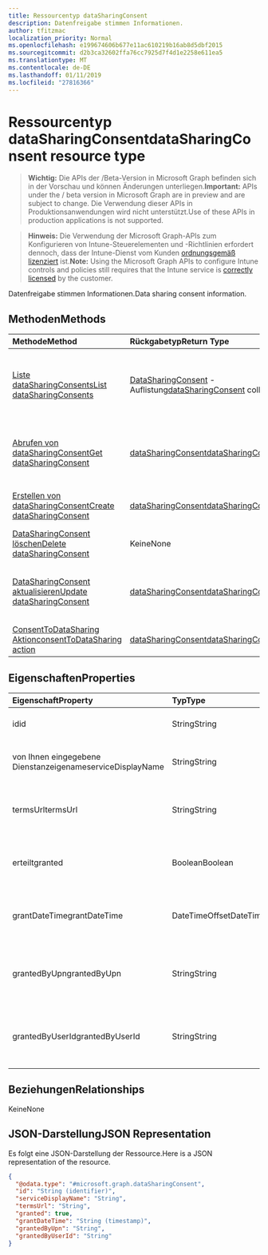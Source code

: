 ```yaml
---
title: Ressourcentyp dataSharingConsent
description: Datenfreigabe stimmen Informationen.
author: tfitzmac
localization_priority: Normal
ms.openlocfilehash: e199674606b677e11ac610219b16ab8d5dbf2015
ms.sourcegitcommit: d2b3ca32602ffa76cc7925d7f4d1e2258e611ea5
ms.translationtype: MT
ms.contentlocale: de-DE
ms.lasthandoff: 01/11/2019
ms.locfileid: "27816366"
---
```

# <a name="datasharingconsent-resource-type"></a><span data-ttu-id="346c2-103">Ressourcentyp dataSharingConsent</span><span class="sxs-lookup"><span data-stu-id="346c2-103">dataSharingConsent resource type</span></span>

> <span data-ttu-id="346c2-104">**Wichtig:** Die APIs der /Beta-Version in Microsoft Graph befinden sich in der Vorschau und können Änderungen unterliegen.</span><span class="sxs-lookup"><span data-stu-id="346c2-104">**Important:** APIs under the / beta version in Microsoft Graph are in preview and are subject to change.</span></span> <span data-ttu-id="346c2-105">Die Verwendung dieser APIs in Produktionsanwendungen wird nicht unterstützt.</span><span class="sxs-lookup"><span data-stu-id="346c2-105">Use of these APIs in production applications is not supported.</span></span>

> <span data-ttu-id="346c2-106">**Hinweis:** Die Verwendung der Microsoft Graph-APIs zum Konfigurieren von Intune-Steuerelementen und -Richtlinien erfordert dennoch, dass der Intune-Dienst vom Kunden [ordnungsgemäß lizenziert](https://go.microsoft.com/fwlink/?linkid=839381) ist.</span><span class="sxs-lookup"><span data-stu-id="346c2-106">**Note:** Using the Microsoft Graph APIs to configure Intune controls and policies still requires that the Intune service is [correctly licensed](https://go.microsoft.com/fwlink/?linkid=839381) by the customer.</span></span>

<span data-ttu-id="346c2-107">Datenfreigabe stimmen Informationen.</span><span class="sxs-lookup"><span data-stu-id="346c2-107">Data sharing consent information.</span></span>
## <a name="methods"></a><span data-ttu-id="346c2-108">Methoden</span><span class="sxs-lookup"><span data-stu-id="346c2-108">Methods</span></span>
|<span data-ttu-id="346c2-109">Methode</span><span class="sxs-lookup"><span data-stu-id="346c2-109">Method</span></span>|<span data-ttu-id="346c2-110">Rückgabetyp</span><span class="sxs-lookup"><span data-stu-id="346c2-110">Return Type</span></span>|<span data-ttu-id="346c2-111">Beschreibung</span><span class="sxs-lookup"><span data-stu-id="346c2-111">Description</span></span>|
|:---|:---|:---|
|[<span data-ttu-id="346c2-112">Liste dataSharingConsents</span><span class="sxs-lookup"><span data-stu-id="346c2-112">List dataSharingConsents</span></span>](../api/intune-devices-datasharingconsent-list.md)|<span data-ttu-id="346c2-113">[DataSharingConsent](../resources/intune-devices-datasharingconsent.md) -Auflistung</span><span class="sxs-lookup"><span data-stu-id="346c2-113">[dataSharingConsent](../resources/intune-devices-datasharingconsent.md) collection</span></span>|<span data-ttu-id="346c2-114">Listeneigenschaften und Beziehungen der [DataSharingConsent](../resources/intune-devices-datasharingconsent.md) -Objekte.</span><span class="sxs-lookup"><span data-stu-id="346c2-114">List properties and relationships of the [dataSharingConsent](../resources/intune-devices-datasharingconsent.md) objects.</span></span>|
|[<span data-ttu-id="346c2-115">Abrufen von dataSharingConsent</span><span class="sxs-lookup"><span data-stu-id="346c2-115">Get dataSharingConsent</span></span>](../api/intune-devices-datasharingconsent-get.md)|[<span data-ttu-id="346c2-116">dataSharingConsent</span><span class="sxs-lookup"><span data-stu-id="346c2-116">dataSharingConsent</span></span>](../resources/intune-devices-datasharingconsent.md)|<span data-ttu-id="346c2-117">Lesen Sie Eigenschaften und Beziehungen des [DataSharingConsent](../resources/intune-devices-datasharingconsent.md) -Objekts.</span><span class="sxs-lookup"><span data-stu-id="346c2-117">Read properties and relationships of the [dataSharingConsent](../resources/intune-devices-datasharingconsent.md) object.</span></span>|
|[<span data-ttu-id="346c2-118">Erstellen von dataSharingConsent</span><span class="sxs-lookup"><span data-stu-id="346c2-118">Create dataSharingConsent</span></span>](../api/intune-devices-datasharingconsent-create.md)|[<span data-ttu-id="346c2-119">dataSharingConsent</span><span class="sxs-lookup"><span data-stu-id="346c2-119">dataSharingConsent</span></span>](../resources/intune-devices-datasharingconsent.md)|<span data-ttu-id="346c2-120">Erstellen eines neuen [DataSharingConsent](../resources/intune-devices-datasharingconsent.md) -Objekts.</span><span class="sxs-lookup"><span data-stu-id="346c2-120">Create a new [dataSharingConsent](../resources/intune-devices-datasharingconsent.md) object.</span></span>|
|[<span data-ttu-id="346c2-121">DataSharingConsent löschen</span><span class="sxs-lookup"><span data-stu-id="346c2-121">Delete dataSharingConsent</span></span>](../api/intune-devices-datasharingconsent-delete.md)|<span data-ttu-id="346c2-122">Keine</span><span class="sxs-lookup"><span data-stu-id="346c2-122">None</span></span>|<span data-ttu-id="346c2-123">Löscht eine [DataSharingConsent](../resources/intune-devices-datasharingconsent.md).</span><span class="sxs-lookup"><span data-stu-id="346c2-123">Deletes a [dataSharingConsent](../resources/intune-devices-datasharingconsent.md).</span></span>|
|[<span data-ttu-id="346c2-124">DataSharingConsent aktualisieren</span><span class="sxs-lookup"><span data-stu-id="346c2-124">Update dataSharingConsent</span></span>](../api/intune-devices-datasharingconsent-update.md)|[<span data-ttu-id="346c2-125">dataSharingConsent</span><span class="sxs-lookup"><span data-stu-id="346c2-125">dataSharingConsent</span></span>](../resources/intune-devices-datasharingconsent.md)|<span data-ttu-id="346c2-126">Aktualisieren Sie die Eigenschaften eines [DataSharingConsent](../resources/intune-devices-datasharingconsent.md) -Objekts.</span><span class="sxs-lookup"><span data-stu-id="346c2-126">Update the properties of a [dataSharingConsent](../resources/intune-devices-datasharingconsent.md) object.</span></span>|
|[<span data-ttu-id="346c2-127">ConsentToDataSharing Aktion</span><span class="sxs-lookup"><span data-stu-id="346c2-127">consentToDataSharing action</span></span>](../api/intune-devices-datasharingconsent-consenttodatasharing.md)|[<span data-ttu-id="346c2-128">dataSharingConsent</span><span class="sxs-lookup"><span data-stu-id="346c2-128">dataSharingConsent</span></span>](../resources/intune-devices-datasharingconsent.md)|<span data-ttu-id="346c2-129">Noch nicht dokumentiert</span><span class="sxs-lookup"><span data-stu-id="346c2-129">Not yet documented</span></span>|

## <a name="properties"></a><span data-ttu-id="346c2-130">Eigenschaften</span><span class="sxs-lookup"><span data-stu-id="346c2-130">Properties</span></span>
|<span data-ttu-id="346c2-131">Eigenschaft</span><span class="sxs-lookup"><span data-stu-id="346c2-131">Property</span></span>|<span data-ttu-id="346c2-132">Typ</span><span class="sxs-lookup"><span data-stu-id="346c2-132">Type</span></span>|<span data-ttu-id="346c2-133">Beschreibung</span><span class="sxs-lookup"><span data-stu-id="346c2-133">Description</span></span>|
|:---|:---|:---|
|<span data-ttu-id="346c2-134">id</span><span class="sxs-lookup"><span data-stu-id="346c2-134">id</span></span>|<span data-ttu-id="346c2-135">String</span><span class="sxs-lookup"><span data-stu-id="346c2-135">String</span></span>|<span data-ttu-id="346c2-136">Die Daten sharing Zustimmung Id</span><span class="sxs-lookup"><span data-stu-id="346c2-136">The data sharing consent Id</span></span>|
|<span data-ttu-id="346c2-137">von Ihnen eingegebene Dienstanzeigename</span><span class="sxs-lookup"><span data-stu-id="346c2-137">serviceDisplayName</span></span>|<span data-ttu-id="346c2-138">String</span><span class="sxs-lookup"><span data-stu-id="346c2-138">String</span></span>|<span data-ttu-id="346c2-139">Der Anzeigename der Dienst Workflow</span><span class="sxs-lookup"><span data-stu-id="346c2-139">The display name of the service work flow</span></span>|
|<span data-ttu-id="346c2-140">termsUrl</span><span class="sxs-lookup"><span data-stu-id="346c2-140">termsUrl</span></span>|<span data-ttu-id="346c2-141">String</span><span class="sxs-lookup"><span data-stu-id="346c2-141">String</span></span>|<span data-ttu-id="346c2-142">Die TermsUrl für die Datenfreigabe Zustimmung</span><span class="sxs-lookup"><span data-stu-id="346c2-142">The TermsUrl for the data sharing consent</span></span>|
|<span data-ttu-id="346c2-143">erteilt</span><span class="sxs-lookup"><span data-stu-id="346c2-143">granted</span></span>|<span data-ttu-id="346c2-144">Boolean</span><span class="sxs-lookup"><span data-stu-id="346c2-144">Boolean</span></span>|<span data-ttu-id="346c2-145">Den gewährten Status für die Datenfreigabe Zustimmung</span><span class="sxs-lookup"><span data-stu-id="346c2-145">The granted state for the data sharing consent</span></span>|
|<span data-ttu-id="346c2-146">grantDateTime</span><span class="sxs-lookup"><span data-stu-id="346c2-146">grantDateTime</span></span>|<span data-ttu-id="346c2-147">DateTimeOffset</span><span class="sxs-lookup"><span data-stu-id="346c2-147">DateTimeOffset</span></span>|<span data-ttu-id="346c2-148">Die Zeit Zustimmung wurde für dieses Konto erteilt.</span><span class="sxs-lookup"><span data-stu-id="346c2-148">The time consent was granted for this account</span></span>|
|<span data-ttu-id="346c2-149">grantedByUpn</span><span class="sxs-lookup"><span data-stu-id="346c2-149">grantedByUpn</span></span>|<span data-ttu-id="346c2-150">String</span><span class="sxs-lookup"><span data-stu-id="346c2-150">String</span></span>|<span data-ttu-id="346c2-151">Den Upn des Benutzers, der für dieses Konto Zustimmung eingeholt</span><span class="sxs-lookup"><span data-stu-id="346c2-151">The Upn of the user that granted consent for this account</span></span>|
|<span data-ttu-id="346c2-152">grantedByUserId</span><span class="sxs-lookup"><span data-stu-id="346c2-152">grantedByUserId</span></span>|<span data-ttu-id="346c2-153">String</span><span class="sxs-lookup"><span data-stu-id="346c2-153">String</span></span>|<span data-ttu-id="346c2-154">Die Benutzer-ID des Benutzers, der für dieses Konto Zustimmung eingeholt</span><span class="sxs-lookup"><span data-stu-id="346c2-154">The UserId of the user that granted consent for this account</span></span>|

## <a name="relationships"></a><span data-ttu-id="346c2-155">Beziehungen</span><span class="sxs-lookup"><span data-stu-id="346c2-155">Relationships</span></span>
<span data-ttu-id="346c2-156">Keine</span><span class="sxs-lookup"><span data-stu-id="346c2-156">None</span></span>
## <a name="json-representation"></a><span data-ttu-id="346c2-157">JSON-Darstellung</span><span class="sxs-lookup"><span data-stu-id="346c2-157">JSON Representation</span></span>
<span data-ttu-id="346c2-158">Es folgt eine JSON-Darstellung der Ressource.</span><span class="sxs-lookup"><span data-stu-id="346c2-158">Here is a JSON representation of the resource.</span></span>
<!-- {
  "blockType": "resource",
  "keyProperty": "id",
  "@odata.type": "microsoft.graph.dataSharingConsent"
}
-->
``` json
{
  "@odata.type": "#microsoft.graph.dataSharingConsent",
  "id": "String (identifier)",
  "serviceDisplayName": "String",
  "termsUrl": "String",
  "granted": true,
  "grantDateTime": "String (timestamp)",
  "grantedByUpn": "String",
  "grantedByUserId": "String"
}
```





